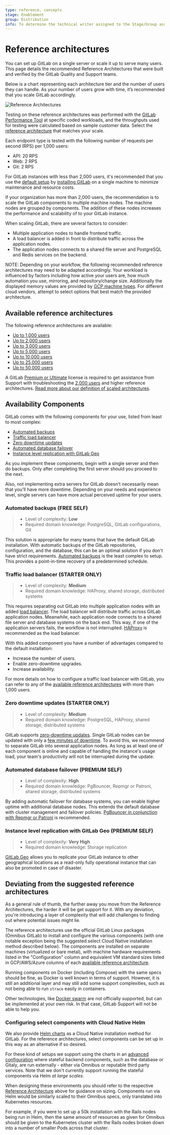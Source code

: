 ```yaml
---
type: reference, concepts
stage: Enablement
group: Distribution
info: To determine the technical writer assigned to the Stage/Group associated with this page, see https://about.gitlab.com/handbook/engineering/ux/technical-writing/#assignments
---
```


# Reference architectures

You can set up GitLab on a single server or scale it up to serve many users.
This page details the recommended Reference Architectures that were built and
verified by the GitLab Quality and Support teams.

Below is a chart representing each architecture tier and the number of users
they can handle. As your number of users grow with time, it’s recommended that
you scale GitLab accordingly.

![Reference Architectures](img/reference-architectures.png)
<!-- Internal link: https://docs.google.com/spreadsheets/d/1obYP4fLKkVVDOljaI3-ozhmCiPtEeMblbBKkf2OADKs/edit#gid=1403207183 -->

Testing on these reference architectures was performed with the
[GitLab Performance Tool](https://gitlab.com/gitlab-org/quality/performance)
at specific coded workloads, and the throughputs used for testing were
calculated based on sample customer data. Select the
[reference architecture](#available-reference-architectures) that matches your scale.

Each endpoint type is tested with the following number of requests per second (RPS)
per 1,000 users:

- API: 20 RPS
- Web: 2 RPS
- Git: 2 RPS

For GitLab instances with less than 2,000 users, it's recommended that you use
the [default setup](#automated-backups) by
[installing GitLab](../../install/README.md) on a single machine to minimize
maintenance and resource costs.

If your organization has more than 2,000 users, the recommendation is to scale the
GitLab components to multiple machine nodes. The machine nodes are grouped by
components. The addition of these nodes increases the performance and
scalability of to your GitLab instance.

When scaling GitLab, there are several factors to consider:

- Multiple application nodes to handle frontend traffic.
- A load balancer is added in front to distribute traffic across the application nodes.
- The application nodes connects to a shared file server and PostgreSQL and Redis services on the backend.

NOTE:
Depending on your workflow, the following recommended reference architectures
may need to be adapted accordingly. Your workload is influenced by factors
including how active your users are, how much automation you use, mirroring,
and repository/change size. Additionally the displayed memory values are
provided by [GCP machine types](https://cloud.google.com/compute/docs/machine-types).
For different cloud vendors, attempt to select options that best match the
provided architecture.

## Available reference architectures

The following reference architectures are available:

- [Up to 1,000 users](1k_users.md)
- [Up to 2,000 users](2k_users.md)
- [Up to 3,000 users](3k_users.md)
- [Up to 5,000 users](5k_users.md)
- [Up to 10,000 users](10k_users.md)
- [Up to 25,000 users](25k_users.md)
- [Up to 50,000 users](50k_users.md)

A GitLab [Premium or Ultimate](https://about.gitlab.com/pricing/#self-managed) license is required
to get assistance from Support with troubleshooting the [2,000 users](2k_users.md)
and higher reference architectures.
[Read more about our definition of scaled architectures](https://about.gitlab.com/support/#definition-of-scaled-architecture).

## Availability Components

GitLab comes with the following components for your use, listed from least to
most complex:

- [Automated backups](#automated-backups)
- [Traffic load balancer](#traffic-load-balancer)
- [Zero downtime updates](#zero-downtime-updates)
- [Automated database failover](#automated-database-failover)
- [Instance level replication with GitLab Geo](#instance-level-replication-with-gitlab-geo)

As you implement these components, begin with a single server and then do
backups. Only after completing the first server should you proceed to the next.

Also, not implementing extra servers for GitLab doesn't necessarily mean that you'll have
more downtime. Depending on your needs and experience level, single servers can
have more actual perceived uptime for your users.

### Automated backups **(FREE SELF)**

> - Level of complexity: **Low**
> - Required domain knowledge: PostgreSQL, GitLab configurations, Git

This solution is appropriate for many teams that have the default GitLab installation.
With automatic backups of the GitLab repositories, configuration, and the database,
this can be an optimal solution if you don't have strict requirements.
[Automated backups](../../raketasks/backup_restore.md#configuring-cron-to-make-daily-backups)
is the least complex to setup. This provides a point-in-time recovery of a predetermined schedule.

### Traffic load balancer **(STARTER ONLY)**

> - Level of complexity: **Medium**
> - Required domain knowledge: HAProxy, shared storage, distributed systems

This requires separating out GitLab into multiple application nodes with an added
[load balancer](../load_balancer.md). The load balancer will distribute traffic
across GitLab application nodes. Meanwhile, each application node connects to a
shared file server and database systems on the back end. This way, if one of the
application servers fails, the workflow is not interrupted.
[HAProxy](https://www.haproxy.org/) is recommended as the load balancer.

With this added component you have a number of advantages compared
to the default installation:

- Increase the number of users.
- Enable zero-downtime upgrades.
- Increase availability.

For more details on how to configure a traffic load balancer with GitLab, you can refer
to any of the [available reference architectures](#available-reference-architectures) with more than 1,000 users.

### Zero downtime updates **(STARTER ONLY)**

> - Level of complexity: **Medium**
> - Required domain knowledge: PostgreSQL, HAProxy, shared storage, distributed systems

GitLab supports [zero-downtime updates](https://docs.gitlab.com/omnibus/update/#zero-downtime-updates).
Single GitLab nodes can be updated with only a [few minutes of downtime](https://docs.gitlab.com/omnibus/update/README.html#single-node-deployment).
To avoid this, we recommend to separate GitLab into several application nodes.
As long as at least one of each component is online and capable of handling the instance's usage load, your team's productivity will not be interrupted during the update.

### Automated database failover **(PREMIUM SELF)**

> - Level of complexity: **High**
> - Required domain knowledge: PgBouncer, Repmgr or Patroni, shared storage, distributed systems

By adding automatic failover for database systems, you can enable higher uptime
with additional database nodes. This extends the default database with
cluster management and failover policies.
[PgBouncer in conjunction with Repmgr or Patroni](../postgresql/replication_and_failover.md)
is recommended.

### Instance level replication with GitLab Geo **(PREMIUM SELF)**

> - Level of complexity: **Very High**
> - Required domain knowledge: Storage replication

[GitLab Geo](../geo/index.md) allows you to replicate your GitLab
instance to other geographical locations as a read-only fully operational instance
that can also be promoted in case of disaster.

## Deviating from the suggested reference architectures

As a general rule of thumb, the further away you move from the Reference Architectures,
the harder it will be get support for it. With any deviation, you're introducing
a layer of complexity that will add challenges to finding out where potential
issues might lie.

The reference architectures use the official GitLab Linux packages (Omnibus
GitLab) to install and configure the various components (with one notable exception being the suggested select Cloud Native installation method described below). The components are
installed on separate machines (virtualized or bare metal), with machine hardware
requirements listed in the "Configuration" column and equivalent VM standard sizes listed
in GCP/AWS/Azure columns of each [available reference architecture](#available-reference-architectures).

Running components on Docker (including Compose) with the same specs should be fine, as Docker is well known in terms of support.
However, it is still an additional layer and may still add some support complexities, such as not being able to run `strace` easily in containers.

Other technologies, like [Docker swarm](https://docs.docker.com/engine/swarm/)
are not officially supported, but can be implemented at your own risk. In that
case, GitLab Support will not be able to help you.

### Configuring select components with Cloud Native Helm

We also provide [Helm charts](https://docs.gitlab.com/charts/) as a Cloud Native installation
method for GitLab. For the reference architectures, select components can be set up in this
way as an alternative if so desired.

For these kind of setups we support using the charts in an [advanced configuration](https://docs.gitlab.com/charts/#advanced-configuration)
where stateful backend components, such as the database or Gitaly, are run externally - either
via Omnibus or reputable third party services. Note that we don't currently support running the
stateful components via Helm _at large scales_.

When designing these environments you should refer to the respective [Reference Architecture](#available-reference-architectures)
above for guidance on sizing. Components run via Helm would be similarly scaled to their Omnibus
specs, only translated into Kubernetes resources.

For example, if you were to set up a 50k installation with the Rails nodes being run in Helm,
then the same amount of resources as given for Omnibus should be given to the Kubernetes
cluster with the Rails nodes broken down into a number of smaller Pods across that cluster.
